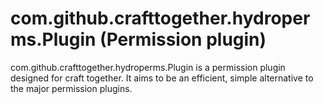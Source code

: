 # com.github.crafttogether.hydroperms.Plugin (Permission plugin)
com.github.crafttogether.hydroperms.Plugin is a permission plugin designed for craft together. It aims to be an efficient, simple alternative to the major permission plugins.
